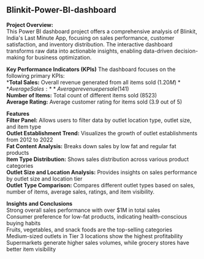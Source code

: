 ## Blinkit-Power-BI-dashboard
**Project Overview:**    
This Power BI dashboard project offers a comprehensive analysis of Blinkit, India's Last Minute App, focusing on sales performance, customer satisfaction, and inventory distribution. The interactive dashboard transforms raw data into actionable insights, enabling data-driven decision-making for business optimization.  

**Key Performance Indicators (KPIs)**
The dashboard focuses on the following primary KPIs:   
 ***Total Sales:** Overall revenue generated from all items sold ($1.20M)     
 **Average Sales:** Average revenue per sale ($141)   
**Number of Items:** Total count of different items sold (8523)   
**Average Rating:** Average customer rating for items sold (3.9 out of 5)   

**Features**  
**Filter Panel:** Allows users to filter data by outlet location type, outlet size, and item type   
**Outlet Establishment Trend:** Visualizes the growth of outlet establishments from 2012 to 2022    
**Fat Content Analysis:** Breaks down sales by low fat and regular fat products    
**Item Type Distribution:** Shows sales distribution across various product categories   
**Outlet Size and Location Analysis:** Provides insights on sales performance by outlet size and location tier   
**Outlet Type Comparison:** Compares different outlet types based on sales, number of items, average sales, ratings, and item visibility.   

**Insights and Conclusions**   
Strong overall sales performance with over $1M in total sales   
Consumer preference for low-fat products, indicating health-conscious buying habits   
Fruits, vegetables, and snack foods are the top-selling categories  
Medium-sized outlets in Tier 3 locations show the highest profitability   
Supermarkets generate higher sales volumes, while grocery stores have better item visibility
